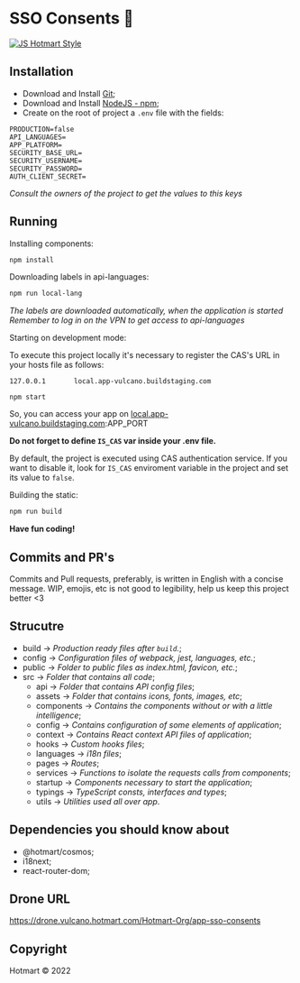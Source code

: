 # SSO Consents :convenience_store:

[![JS Hotmart Style](https://img.shields.io/badge/code%20style-hotmart-F04E23.svg)](https://www.npmjs.com/package/eslint-config-hotmart)

## Installation

- Download and Install [Git](http://git-scm.com);
- Download and Install [NodeJS - npm](http://nodejs.org);
- Create on the root of project a `.env` file with the fields:

```
PRODUCTION=false
API_LANGUAGES=
APP_PLATFORM=
SECURITY_BASE_URL=
SECURITY_USERNAME=
SECURITY_PASSWORD=
AUTH_CLIENT_SECRET=
```

_Consult the owners of the project to get the values to this keys_

## Running

Installing components:

```sh
npm install
```

Downloading labels in api-languages:

```sh
npm run local-lang
```

_The labels are downloaded automatically, when the application is started_ _Remember to log in on the VPN to get access to api-languages_

Starting on development mode:

To execute this project locally it's necessary to register the CAS's URL in your hosts file as follows:

```shell
127.0.0.1	    local.app-vulcano.buildstaging.com
```

```shell
npm start
```

So, you can access your app on [local.app-vulcano.buildstaging.com](local.app-vulcano.buildstaging.com):APP_PORT

**Do not forget to define `IS_CAS` var inside your .env file.**

By default, the project is executed using CAS authentication service. If you want to disable it, look for `IS_CAS` enviroment variable in the project and set its value to `false`.

Building the static:

```sh
npm run build
```

**Have fun coding!**

## Commits and PR's

Commits and Pull requests, preferably, is written in English with a concise message. WIP, emojis, etc is not good to legibility, help us keep this project better <3

## Strucutre

- build -> _Production ready files after `build`._;
- config -> _Configuration files of webpack, jest, languages, etc._;
- public -> _Folder to public files as index.html, favicon, etc._;
- src -> _Folder that contains all code_;
  - api -> _Folder that contains API config files_;
  - assets -> _Folder that contains icons, fonts, images, etc_;
  - components -> _Contains the components without or with a little intelligence_;
  - config -> _Contains configuration of some elements of application_;
  - context -> _Contains React context API files of application_;
  - hooks -> _Custom hooks files_;
  - languages -> _i18n files_;
  - pages -> _Routes_;
  - services -> _Functions to isolate the requests calls from components_;
  - startup -> _Components necessary to start the application_;
  - typings -> _TypeScript consts, interfaces and types_;
  - utils -> _Utilities used all over app_.

## Dependencies you should know about

- @hotmart/cosmos;
- i18next;
- react-router-dom;

## Drone URL

https://drone.vulcano.hotmart.com/Hotmart-Org/app-sso-consents

## Copyright

Hotmart &copy; 2022
